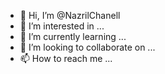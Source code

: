 - 👋 Hi, I’m @NazrilChanell
- 👀 I’m interested in ...
- 🌱 I’m currently learning ...
- 💞️ I’m looking to collaborate on ...
- 📫 How to reach me ...

<!---
NazrilChanell/NazrilChanell is a ✨ special ✨ repository because its `README.md` (this file) appears on your GitHub profile.
You can click the Preview link to take a look at your changes.
--->
